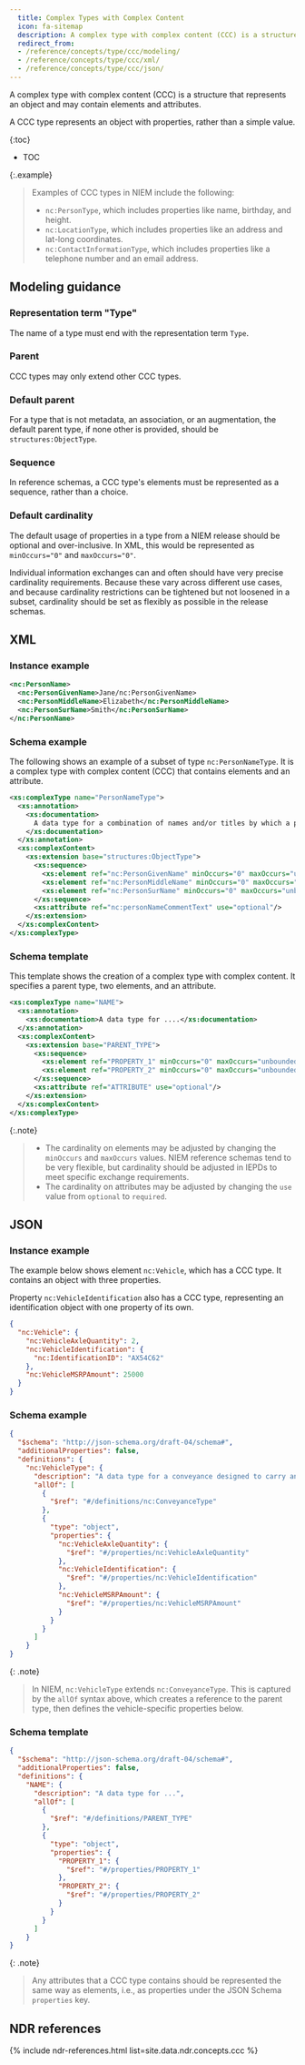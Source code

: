 ```yaml
---
  title: Complex Types with Complex Content
  icon: fa-sitemap
  description: A complex type with complex content (CCC) is a structure that represents an object and may contain elements and attributes.
  redirect_from:
  - /reference/concepts/type/ccc/modeling/
  - /reference/concepts/type/ccc/xml/
  - /reference/concepts/type/ccc/json/
---
```


A complex type with complex content (CCC) is a structure that represents an object and may contain elements and attributes.

A CCC type represents an object with properties, rather than a simple value.

{:toc}
- TOC

{:.example}
>Examples of CCC types in NIEM include the following:
>
>- `nc:PersonType`, which includes properties like name, birthday, and height.
>- `nc:LocationType`, which includes properties like an address and lat-long coordinates.
>- `nc:ContactInformationType`, which includes properties like a telephone number and an email address.

<!--more-->

## Modeling guidance

### Representation term "Type"

The name of a type must end with the representation term `Type`.

### Parent

CCC types may only extend other CCC types.

### Default parent

For a type that is not metadata, an association, or an augmentation, the default parent type, if none other is provided, should be `structures:ObjectType`.

### Sequence

In reference schemas, a CCC type's elements must be represented as a sequence, rather than a choice.

### Default cardinality

The default usage of properties in a type from a NIEM release should be optional and over-inclusive.  In XML, this would be represented as `minOccurs="0"` and `maxOccurs="0"`.

Individual information exchanges can and often should have very precise cardinality requirements.  Because these vary across different use cases, and because cardinality restrictions can be tightened but not loosened in a subset, cardinality should be set as flexibly as possible in the release schemas.

## XML

### Instance example

```xml
<nc:PersonName>
  <nc:PersonGivenName>Jane/nc:PersonGivenName>
  <nc:PersonMiddleName>Elizabeth</nc:PersonMiddleName>
  <nc:PersonSurName>Smith</nc:PersonSurName>
</nc:PersonName>
```

### Schema example

The following shows an example of a subset of type `nc:PersonNameType`.  It is a complex type with complex content (CCC) that contains elements and an attribute.

```xml
<xs:complexType name="PersonNameType">
  <xs:annotation>
    <xs:documentation>
      A data type for a combination of names and/or titles by which a person is known.
    </xs:documentation>
  </xs:annotation>
  <xs:complexContent>
    <xs:extension base="structures:ObjectType">
      <xs:sequence>
        <xs:element ref="nc:PersonGivenName" minOccurs="0" maxOccurs="unbounded"/>
        <xs:element ref="nc:PersonMiddleName" minOccurs="0" maxOccurs="unbounded"/>
        <xs:element ref="nc:PersonSurName" minOccurs="0" maxOccurs="unbounded"/>
      </xs:sequence>
      <xs:attribute ref="nc:personNameCommentText" use="optional"/>
    </xs:extension>
  </xs:complexContent>
</xs:complexType>
```

### Schema template

This template shows the creation of a complex type with complex content.  It specifies a parent type, two elements, and an attribute.

```xml
<xs:complexType name="NAME">
  <xs:annotation>
    <xs:documentation>A data type for ....</xs:documentation>
  </xs:annotation>
  <xs:complexContent>
    <xs:extension base="PARENT_TYPE">
      <xs:sequence>
        <xs:element ref="PROPERTY_1" minOccurs="0" maxOccurs="unbounded"/>
        <xs:element ref="PROPERTY_2" minOccurs="0" maxOccurs="unbounded"/>
      </xs:sequence>
      <xs:attribute ref="ATTRIBUTE" use="optional"/>
    </xs:extension>
  </xs:complexContent>
</xs:complexType>
```

{:.note}
> - The cardinality on elements may be adjusted by changing the `minOccurs` and `maxOccurs` values.  NIEM reference schemas tend to be very flexible, but cardinality should be adjusted in IEPDs to meet specific exchange requirements.
> - The cardinality on attributes may be adjusted by changing the `use` value from `optional` to `required`.

## JSON

### Instance example

The example below shows element `nc:Vehicle`, which has a CCC type.  It contains an object with three properties.

Property `nc:VehicleIdentification` also has a CCC type, representing an identification object with one property of its own.

```json
{
  "nc:Vehicle": {
    "nc:VehicleAxleQuantity": 2,
    "nc:VehicleIdentification": {
      "nc:IdentificationID": "AX54C62"
    },
    "nc:VehicleMSRPAmount": 25000
  }
}
```

### Schema example

```json
{
  "$schema": "http://json-schema.org/draft-04/schema#",
  "additionalProperties": false,
  "definitions": {
    "nc:VehicleType": {
      "description": "A data type for a conveyance designed to carry an operator, passengers and/or cargo, over land.",
      "allOf": [
        {
          "$ref": "#/definitions/nc:ConveyanceType"
        },
        {
          "type": "object",
          "properties": {
            "nc:VehicleAxleQuantity": {
              "$ref": "#/properties/nc:VehicleAxleQuantity"
            },
            "nc:VehicleIdentification": {
              "$ref": "#/properties/nc:VehicleIdentification"
            },
            "nc:VehicleMSRPAmount": {
              "$ref": "#/properties/nc:VehicleMSRPAmount"
            }
          }
        }
      ]
    }
}
```

{: .note}
> In NIEM, `nc:VehicleType` extends `nc:ConveyanceType`.  This is captured by the `allOf` syntax above, which creates a reference to the parent type, then defines the vehicle-specific properties below.

### Schema template

```json
{
  "$schema": "http://json-schema.org/draft-04/schema#",
  "additionalProperties": false,
  "definitions": {
    "NAME": {
      "description": "A data type for ...",
      "allOf": [
        {
          "$ref": "#/definitions/PARENT_TYPE"
        },
        {
          "type": "object",
          "properties": {
            "PROPERTY_1": {
              "$ref": "#/properties/PROPERTY_1"
            },
            "PROPERTY_2": {
              "$ref": "#/properties/PROPERTY_2"
            }
          }
        }
      ]
    }
}
```

{: .note}
> Any attributes that a CCC type contains should be represented the same way as elements, i.e., as properties under the JSON Schema `properties` key.

## NDR references

{% include ndr-references.html list=site.data.ndr.concepts.ccc %}
